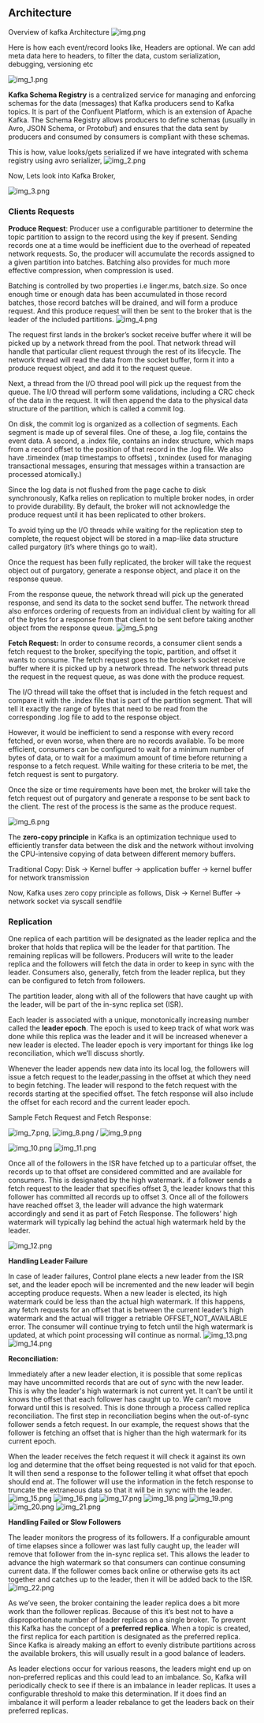 ## Architecture

Overview of kafka Architecture
![img.png](img.png)

Here is how each event/record looks like, Headers are optional. 
We can add meta data here to headers, to filter the data, custom serialization, debugging, versioning etc

![img_1.png](img_1.png)

**Kafka Schema Registry** is a centralized service for managing and enforcing schemas for the data (messages) that Kafka producers send to Kafka topics. 
It is part of the Confluent Platform, which is an extension of Apache Kafka. The Schema Registry allows producers to define schemas 
(usually in Avro, JSON Schema, or Protobuf) and ensures that the data sent by producers and consumed by consumers is compliant with these schemas. 

This is how, value looks/gets serialized if we have integrated with schema registry using avro serializer,
![img_2.png](img_2.png)

Now, Lets look into Kafka Broker,

![img_3.png](img_3.png)

### Clients Requests

**Produce Request**: 
Producer use a configurable partitioner to determine the topic partition to assign to the record using the key if present.
Sending records one at a time would be inefficient due to the overhead of repeated network requests. So, the producer will accumulate the records assigned to a given partition into batches. 
Batching also provides for much more effective compression, when compression is used. 

Batching is controlled by two properties i.e linger.ms, batch.size. So once enough time or enough data has been accumulated in those record batches, those record batches will be drained, and will form a produce request. 
And this produce request will then be sent to the broker that is the leader of the included partitions.
![img_4.png](img_4.png)

The request first lands in the broker’s socket receive buffer where it will be picked up by a network thread from the pool. 
That network thread will handle that particular client request through the rest of its lifecycle. 
The network thread will read the data from the socket buffer, form it into a produce request object, and add it to the request queue.

Next, a thread from the I/O thread pool will pick up the request from the queue. 
The I/O thread will perform some validations, including a CRC check of the data in the request. 
It will then append the data to the physical data structure of the partition, which is called a commit log.

On disk, the commit log is organized as a collection of segments. Each segment is made up of several files. 
One of these, a .log file, contains the event data. A second, a .index file, contains an index structure, which maps from a record offset to the position of that record in the .log file.
We also have .timeindex (map timestamps to offsets) , txnindex (used for managing transactional messages, ensuring that messages within a transaction are processed atomically.)

Since the log data is not flushed from the page cache to disk synchronously, Kafka relies on replication to multiple broker nodes, 
in order to provide durability. By default, the broker will not acknowledge the produce request until it has been replicated to other brokers.

To avoid tying up the I/O threads while waiting for the replication step to complete, the request object will be stored in a map-like data structure called purgatory (it’s where things go to wait).

Once the request has been fully replicated, the broker will take the request object out of purgatory, generate a response object, and place it on the response queue.

From the response queue, the network thread will pick up the generated response, and send its data to the socket send buffer. The network thread also enforces ordering of requests from an individual 
client by waiting for all of the bytes for a response from that client to be sent before taking another object from the response queue.
![img_5.png](img_5.png)

**Fetch Request:**
In order to consume records, a consumer client sends a fetch request to the broker, specifying the topic, partition, and offset it wants to consume. The fetch request goes to the broker’s socket receive buffer where it is picked up by a network thread. The network thread puts the request in the request queue, as was done with the produce request.

The I/O thread will take the offset that is included in the fetch request and compare it with the .index file that is part of the partition segment. 
That will tell it exactly the range of bytes that need to be read from the corresponding .log file to add to the response object.

However, it would be inefficient to send a response with every record fetched, or even worse, when there are no records available. To be more efficient, consumers can be configured to wait for a minimum number of bytes of data, or to wait for a maximum amount of time before returning a response to a fetch request. 
While waiting for these criteria to be met, the fetch request is sent to purgatory.

Once the size or time requirements have been met, the broker will take the fetch request out of purgatory and generate a response to be sent back to the client. The rest of the process is the same as the produce request.

![img_6.png](img_6.png)

The **zero-copy principle** in Kafka is an optimization technique used to efficiently transfer data between the disk and the network without involving the CPU-intensive copying of data between different memory buffers. 

Traditional Copy: Disk -> Kernel buffer -> application buffer -> kernel buffer for network transmission

Now, Kafka uses zero copy principle as follows,
Disk -> Kernel Buffer -> network socket via syscall sendfile 

### Replication
One replica of each partition will be designated as the leader replica and the broker that holds that replica will be the leader for that partition.
The remaining replicas will be followers. Producers will write to the leader replica and the followers will fetch the data in order to keep in sync with the leader. Consumers also, generally, fetch from the leader replica, but they can be configured to fetch from followers.

The partition leader, along with all of the followers that have caught up with the leader, will be part of the in-sync replica set (ISR).

Each leader is associated with a unique, monotonically increasing number called the **leader epoch**. 
The epoch is used to keep track of what work was done while this replica was the leader and it will be increased whenever a new leader is elected. 
The leader epoch is very important for things like log reconciliation, which we’ll discuss shortly.

Whenever the leader appends new data into its local log, the followers will issue a fetch request to the leader,passing in the offset at which they need to begin fetching.
The leader will respond to the fetch request with the records starting at the specified offset. The fetch response will also include the offset for each record and the current leader epoch.

Sample Fetch Request and Fetch Response:

![img_7.png](img_7.png),  ![img_8.png](img_8.png) / ![img_9.png](img_9.png)

![img_10.png](img_10.png)
![img_11.png](img_11.png)

Once all of the followers in the ISR have fetched up to a particular offset, 
the records up to that offset are considered committed and are available for consumers. This is designated by the high watermark.
if a follower sends a fetch request to the leader that specifies offset 3, the leader knows that this follower has committed all records up to offset 3. 
Once all of the followers have reached offset 3, the leader will advance the high watermark accordingly and send it as part of Fetch Response.
The followers’ high watermark will typically lag behind the actual high watermark held by the leader.

![img_12.png](img_12.png)

**Handling Leader Failure**

In case of leader failures, Control plane elects a new leader from the ISR set, and the leader epoch will be incremented and the new leader will begin accepting produce requests.
When a new leader is elected, its high watermark could be less than the actual high watermark. If this happens, 
any fetch requests for an offset that is between the current leader’s high watermark and the actual will trigger a retriable OFFSET_NOT_AVAILABLE error.
The consumer will continue trying to fetch until the high watermark is updated, at which point processing will continue as normal.
![img_13.png](img_13.png)
![img_14.png](img_14.png)

**Reconciliation:** 

Immediately after a new leader election, it is possible that some replicas may have uncommitted records that are out of sync with the new leader.
This is why the leader's high watermark is not current yet. It can’t be until it knows the offset that each follower has caught up to. 
We can’t move forward until this is resolved. This is done through a process called replica reconciliation. 
The first step in reconciliation begins when the out-of-sync follower sends a fetch request. 
In our example, the request shows that the follower is fetching an offset that is higher than the high watermark for its current epoch.

When the leader receives the fetch request it will check it against its own log and determine that the offset being requested is not valid for that epoch.
It will then send a response to the follower telling it what offset that epoch should end at. 
The follower will use the information in the fetch response to truncate the extraneous data so that it will be in sync with the leader.
![img_15.png](img_15.png)
![img_16.png](img_16.png)
![img_17.png](img_17.png)
![img_18.png](img_18.png)
![img_19.png](img_19.png)
![img_20.png](img_20.png)
![img_21.png](img_21.png)

**Handling Failed or Slow Followers**

The leader monitors the progress of its followers. If a configurable amount of time elapses since a follower was last fully caught up, 
the leader will remove that follower from the in-sync replica set. This allows the leader to advance the high watermark so that consumers can continue consuming current data. 
If the follower comes back online or otherwise gets its act together and catches up to the leader, then it will be added back to the ISR.
![img_22.png](img_22.png)

As we’ve seen, the broker containing the leader replica does a bit more work than the follower replicas. 
Because of this it’s best not to have a disproportionate number of leader replicas on a single broker. 
To prevent this Kafka has the concept of a **preferred replica**. 
When a topic is created, the first replica for each partition is designated as the preferred replica. 
Since Kafka is already making an effort to evenly distribute partitions across the available brokers, this will usually result in a good balance of leaders.

As leader elections occur for various reasons, the leaders might end up on non-preferred replicas and this could lead to an imbalance.
So, Kafka will periodically check to see if there is an imbalance in leader replicas. 
It uses a configurable threshold to make this determination. If it does find an imbalance it will perform a leader rebalance to get the leaders back on their preferred replicas.














